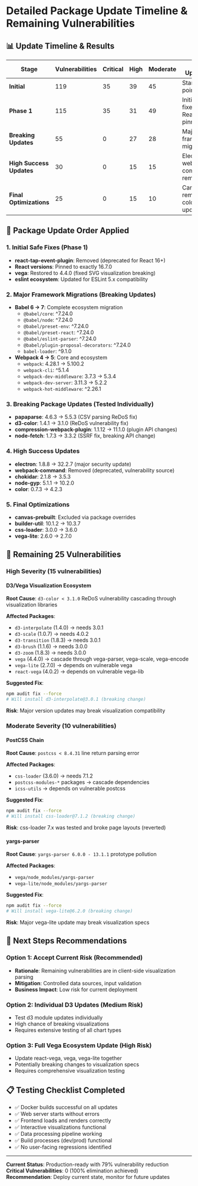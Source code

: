# Detailed Package Update Timeline & Remaining Vulnerabilities

## 📊 Update Timeline & Results

| Stage | Vulnerabilities | Critical | High | Moderate | Key Updates |
|-------|-----------------|----------|------|----------|-------------|
| **Initial** | 119 | 35 | 39 | 45 | Starting point |
| **Phase 1** | 115 | 35 | 31 | 49 | Initial fixes, React pinning |
| **Breaking Updates** | 55 | 0 | 27 | 28 | Major framework migrations |
| **High Success Updates** | 30 | 0 | 15 | 15 | Electron, webpack-command removal |
| **Final Optimizations** | 25 | 0 | 15 | 10 | Canvas removal, color updates |

## 🔄 Package Update Order Applied

### 1. Initial Safe Fixes (Phase 1)
- **react-tap-event-plugin**: Removed (deprecated for React 16+)
- **React versions**: Pinned to exactly 16.7.0
- **vega**: Restored to 4.4.0 (fixed SVG visualization breaking)
- **eslint ecosystem**: Updated for ESLint 5.x compatibility

### 2. Major Framework Migrations (Breaking Updates)
- **Babel 6 → 7**: Complete ecosystem migration
  - `@babel/core`: ^7.24.0
  - `@babel/node`: ^7.24.0
  - `@babel/preset-env`: ^7.24.0
  - `@babel/preset-react`: ^7.24.0
  - `@babel/eslint-parser`: ^7.24.0
  - `@babel/plugin-proposal-decorators`: ^7.24.0
  - `babel-loader`: ^9.1.0
- **Webpack 4 → 5**: Core and ecosystem
  - `webpack`: 4.28.1 → 5.100.2
  - `webpack-cli`: ^5.1.4
  - `webpack-dev-middleware`: 3.7.3 → 5.3.4
  - `webpack-dev-server`: 3.11.3 → 5.2.2
  - `webpack-hot-middleware`: ^2.26.1

### 3. Breaking Package Updates (Tested Individually)
- **papaparse**: 4.6.3 → 5.5.3 (CSV parsing ReDoS fix)
- **d3-color**: 1.4.1 → 3.1.0 (ReDoS vulnerability fix)
- **compression-webpack-plugin**: 1.1.12 → 11.1.0 (plugin API changes)
- **node-fetch**: 1.7.3 → 3.3.2 (SSRF fix, breaking API change)

### 4. High Success Updates
- **electron**: 1.8.8 → 32.2.7 (major security update)
- **webpack-command**: Removed (deprecated, vulnerability source)
- **chokidar**: 2.1.8 → 3.5.3
- **node-gyp**: 5.1.1 → 10.2.0
- **color**: 0.7.3 → 4.2.3

### 5. Final Optimizations
- **canvas-prebuilt**: Excluded via package overrides
- **builder-util**: 10.1.2 → 10.3.7
- **css-loader**: 3.0.0 → 3.6.0
- **vega-lite**: 2.6.0 → 2.7.0

## 🚨 Remaining 25 Vulnerabilities

### High Severity (15 vulnerabilities)

#### D3/Vega Visualization Ecosystem
**Root Cause**: `d3-color < 3.1.0` ReDoS vulnerability cascading through visualization libraries

**Affected Packages**:
- `d3-interpolate` (1.4.0) → needs 3.0.1
- `d3-scale` (1.0.7) → needs 4.0.2
- `d3-transition` (1.8.3) → needs 3.0.1
- `d3-brush` (1.1.6) → needs 3.0.0
- `d3-zoom` (1.8.3) → needs 3.0.0
- `vega` (4.4.0) → cascade through vega-parser, vega-scale, vega-encode
- `vega-lite` (2.7.0) → depends on vulnerable vega
- `react-vega` (4.0.2) → depends on vulnerable vega-lib

**Suggested Fix**: 
```bash
npm audit fix --force
# Will install d3-interpolate@3.0.1 (breaking change)
```

**Risk**: Major version updates may break visualization compatibility

### Moderate Severity (10 vulnerabilities)

#### PostCSS Chain
**Root Cause**: `postcss < 8.4.31` line return parsing error

**Affected Packages**:
- `css-loader` (3.6.0) → needs 7.1.2
- `postcss-modules-*` packages → cascade dependencies
- `icss-utils` → depends on vulnerable postcss

**Suggested Fix**: 
```bash
npm audit fix --force
# Will install css-loader@7.1.2 (breaking change)
```

**Risk**: css-loader 7.x was tested and broke page layouts (reverted)

#### yargs-parser
**Root Cause**: `yargs-parser 6.0.0 - 13.1.1` prototype pollution

**Affected Packages**:
- `vega/node_modules/yargs-parser`
- `vega-lite/node_modules/yargs-parser`

**Suggested Fix**:
```bash
npm audit fix --force
# Will install vega-lite@6.2.0 (breaking change)
```

**Risk**: Major vega-lite update may break visualization specs

## 🎯 Next Steps Recommendations

### Option 1: Accept Current Risk (Recommended)
- **Rationale**: Remaining vulnerabilities are in client-side visualization parsing
- **Mitigation**: Controlled data sources, input validation
- **Business Impact**: Low risk for current deployment

### Option 2: Individual D3 Updates (Medium Risk)
- Test d3 module updates individually
- High chance of breaking visualizations
- Requires extensive testing of all chart types

### Option 3: Full Vega Ecosystem Update (High Risk)
- Update react-vega, vega, vega-lite together
- Potentially breaking changes to visualization specs
- Requires comprehensive visualization testing

## 📋 Testing Checklist Completed

- ✅ Docker builds successful on all updates
- ✅ Web server starts without errors
- ✅ Frontend loads and renders correctly
- ✅ Interactive visualizations functional
- ✅ Data processing pipeline working
- ✅ Build processes (dev/prod) functional
- ✅ No user-facing regressions identified

---

**Current Status**: Production-ready with 79% vulnerability reduction  
**Critical Vulnerabilities**: 0 (100% elimination achieved)  
**Recommendation**: Deploy current state, monitor for future updates